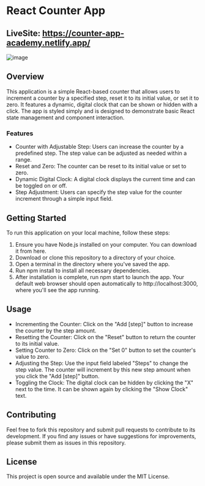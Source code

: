 # React Counter App
## LiveSite: https://counter-app-academy.netlify.app/
![image](https://github.com/MariuszRozycki/react-counter-app/assets/55709542/bd2b313a-d7ff-413a-a280-0d9a475f64d3)

## Overview
This application is a simple React-based counter that allows users to increment a counter by a specified step, reset it to its initial value, or set it to zero. It features a dynamic, digital clock that can be shown or hidden with a click. The app is styled simply and is designed to demonstrate basic React state management and component interaction.

### Features
* Counter with Adjustable Step: Users can increase the counter by a predefined step. The step value can be adjusted as needed within a range.
* Reset and Zero: The counter can be reset to its initial value or set to zero.
* Dynamic Digital Clock: A digital clock displays the current time and can be toggled on or off.
* Step Adjustment: Users can specify the step value for the counter increment through a simple input field.

## Getting Started
To run this application on your local machine, follow these steps:

1. Ensure you have Node.js installed on your computer. You can download it from here.
2. Download or clone this repository to a directory of your choice.
3. Open a terminal in the directory where you've saved the app.
4. Run npm install to install all necessary dependencies.
5. After installation is complete, run npm start to launch the app. Your default web browser should open automatically to http://localhost:3000, where you'll see the app running.

## Usage
* Incrementing the Counter: Click on the "Add [step]" button to increase the counter by the step amount.
* Resetting the Counter: Click on the "Reset" button to return the counter to its initial value.
* Setting Counter to Zero: Click on the "Set 0" button to set the counter's value to zero.
* Adjusting the Step: Use the input field labeled "Steps" to change the step value. The counter will increment by this new step amount when you click the "Add [step]" button.
* Toggling the Clock: The digital clock can be hidden by clicking the "X" next to the time. It can be shown again by clicking the "Show Clock" text.

## Contributing
Feel free to fork this repository and submit pull requests to contribute to its development. If you find any issues or have suggestions for improvements, please submit them as issues in this repository.

## License
This project is open source and available under the MIT License.
